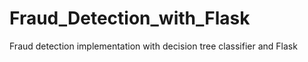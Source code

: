 # Fraud_Detection_with_Flask
Fraud detection implementation with decision tree classifier and Flask
